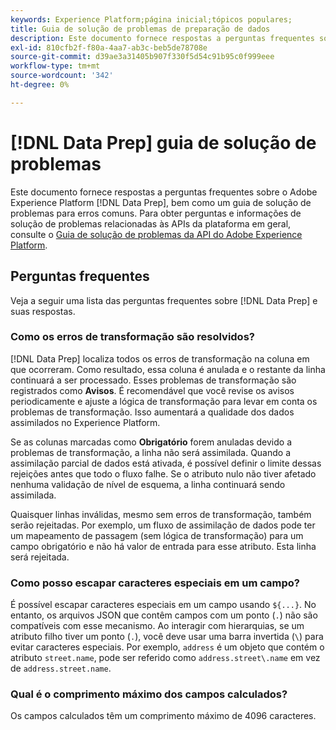```yaml
---
keywords: Experience Platform;página inicial;tópicos populares;
title: Guia de solução de problemas de preparação de dados
description: Este documento fornece respostas a perguntas frequentes sobre o Preparo de dados da Adobe Experience Platform.
exl-id: 810cfb2f-f80a-4aa7-ab3c-beb5de78708e
source-git-commit: d39ae3a31405b907f330f5d54c91b95c0f999eee
workflow-type: tm+mt
source-wordcount: '342'
ht-degree: 0%

---
```


# [!DNL Data Prep] guia de solução de problemas

Este documento fornece respostas a perguntas frequentes sobre o Adobe Experience Platform [!DNL Data Prep], bem como um guia de solução de problemas para erros comuns. Para obter perguntas e informações de solução de problemas relacionadas às APIs da plataforma em geral, consulte o [Guia de solução de problemas da API do Adobe Experience Platform](../landing/troubleshooting.md).

## Perguntas frequentes

Veja a seguir uma lista das perguntas frequentes sobre [!DNL Data Prep] e suas respostas.

### Como os erros de transformação são resolvidos?

[!DNL Data Prep] localiza todos os erros de transformação na coluna em que ocorreram. Como resultado, essa coluna é anulada e o restante da linha continuará a ser processado. Esses problemas de transformação são registrados como **Avisos**. É recomendável que você revise os avisos periodicamente e ajuste a lógica de transformação para levar em conta os problemas de transformação. Isso aumentará a qualidade dos dados assimilados no Experience Platform.

Se as colunas marcadas como **Obrigatório** forem anuladas devido a problemas de transformação, a linha não será assimilada. Quando a assimilação parcial de dados está ativada, é possível definir o limite dessas rejeições antes que todo o fluxo falhe. Se o atributo nulo não tiver afetado nenhuma validação de nível de esquema, a linha continuará sendo assimilada.

Quaisquer linhas inválidas, mesmo sem erros de transformação, também serão rejeitadas. Por exemplo, um fluxo de assimilação de dados pode ter um mapeamento de passagem (sem lógica de transformação) para um campo obrigatório e não há valor de entrada para esse atributo. Esta linha será rejeitada.

### Como posso escapar caracteres especiais em um campo?

É possível escapar caracteres especiais em um campo usando `${...}`. No entanto, os arquivos JSON que contêm campos com um ponto (`.`) não são compatíveis com esse mecanismo. Ao interagir com hierarquias, se um atributo filho tiver um ponto (`.`), você deve usar uma barra invertida (`\`) para evitar caracteres especiais. Por exemplo, `address` é um objeto que contém o atributo `street.name`, pode ser referido como `address.street\.name` em vez de `address.street.name`.

### Qual é o comprimento máximo dos campos calculados?

Os campos calculados têm um comprimento máximo de 4096 caracteres.